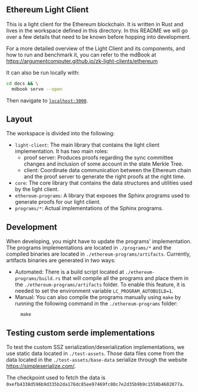 ## Ethereum Light Client

This is a light client for the Ethereum blockchain. It is written in Rust and lives in the workspace defined in this
directory.
In this README we will go over a few details that need to be known before hopping into development.

For a more detailed overview of the Light Client and its components, and how to run and benchmark it, you can refer to the mdBook at https://argumentcomputer.github.io/zk-light-clients/ethereum

It can also be run locally with:

```bash
cd docs && \
  mdbook serve --open
```

Then navigate to [`localhost:3000`](http://localhost:3000).

## Layout

The workspace is divided into the following:

- `light-client`: The main library that contains the light client implementation. It has two main roles:
    - proof server: Produces proofs regarding the sync committee changes and inclusion of some account in the state
      Merkle Tree.
    - client: Coordinate data communication between the Ethereum chain and the proof server to generate the right proofs
      at the right time.
- `core`: The core library that contains the data structures and utilities used by the light client.
- `ethereum-programs`: A library that exposes the Sphinx programs used to generate proofs for our light client.
- `programs/*`: Actual implementations of the Sphinx programs.

## Development

When developing, you might have to update the programs' implementation. The
programs implementations are located in `./programs/*` and the compiled binaries
are located in `./ethereum-programs/artifacts`. Currently, artifacts binaries are
generated in two ways:

- Automated: There is a build script located at `./ethereum-programs/build.rs` that
  will compile all the programs and place them in the `./ethereum-programs/artifacts`
  folder. To enable this feature, it is needed to set the environment variable `LC_PROGRAM_AUTOBUILD=1`.
- Manual: You can also compile the programs manually using `make` by running the following
  command in the `./ethereum-programs` folder:
  ```shell
    make
    ```

## Testing custom serde implementations

To test the custom SSZ serialization/deserialization implementations, we use static data located in `./test-assets`.
Those data files come from the data located in the `./test-assets/base-data` serialize through the website
https://simpleserialize.com/.

The checkpoint used to fetch the data is `0xefb4338d596b9d335b2da176dc85ee97469fc80c7e2d35b9b9c1558b4602077a`.

